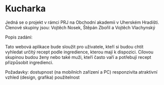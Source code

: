 # Kucharka

Jedná se o projekt v rámci PRJ na Obchodní akademii v Uherském Hradišti.
Členové skupiny jsou: Vojtěch Nosek, Štěpán Zbořil a Vojtěch Vlachynský

Popis zadání:

Tato webová aplikace bude sloužit pro uživatele, kteří si budou chtít vyhledat určitý recept podle ingredience, kterou mají k dispozici. Cílovou skupinou budou ženy nebo také muži, kteří často vaří a potřebují recept přizpůsobit ingredienci.

Požadavky: dostupnost (na mobilních zařízení a PC)
           responzivita
           atraktivní vzhled (design, grafika)
           použitelnost
